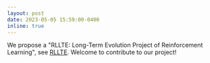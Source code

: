 ```yaml
---
layout: post
date: 2023-05-05 15:59:00-0400
inline: true
---
```


We propose a "RLLTE: Long-Term Evolution Project of Reinforcement Learning", see [RLLTE](https://github.com/RLE-Foundation/rllte). Welcome to contribute to our project!
